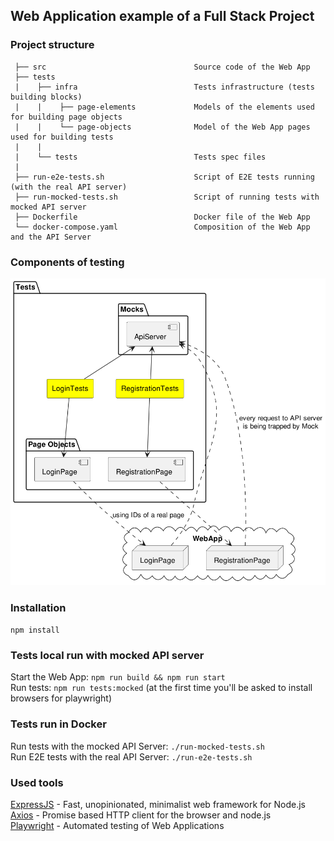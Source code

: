 ## Web Application example of a Full Stack Project

### Project structure

     ├── src                                 Source code of the Web App
     ├── tests
     |    ├── infra                          Tests infrastructure (tests building blocks)
     |    |    ├── page-elements             Models of the elements used for building page objects
     |    |    └── page-objects              Model of the Web App pages used for building tests
     |    |
     |    └── tests                          Tests spec files
     |
     ├── run-e2e-tests.sh                    Script of E2E tests running (with the real API server)
     ├── run-mocked-tests.sh                 Script of running tests with mocked API server
     ├── Dockerfile                          Docker file of the Web App 
     └── docker-compose.yaml                 Composition of the Web App and the API Server

### Components of testing

![components](docs/web-testing.png)

### Installation

`npm install`

### Tests local run with mocked API server

Start the Web App: `npm run build && npm run start`  
Run tests: `npm run tests:mocked` (at the first time you'll be asked to install browsers for playwright)

### Tests run in Docker

Run tests with the mocked API Server: `./run-mocked-tests.sh`  
Run E2E tests with the real API Server: `./run-e2e-tests.sh`

### Used tools

[ExpressJS](http://expressjs.com/) - Fast, unopinionated, minimalist web framework for Node.js  
[Axios](https://axios-http.com/) - Promise based HTTP client for the browser and node.js  
[Playwright](https://playwright.dev/) - Automated testing of Web Applications 